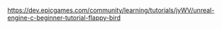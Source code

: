 https://dev.epicgames.com/community/learning/tutorials/jyWV/unreal-engine-c-beginner-tutorial-flappy-bird
